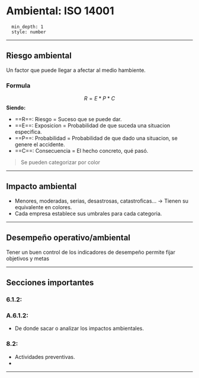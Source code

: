 # Ambiental: ISO 14001
```toc
  min_depth: 1
  style: number
```

---
## Riesgo ambiental
Un factor que puede llegar a afectar al medio hambiente.
### Formula
$$R=E*P*C$$
**Siendo:** 
- ==R==: Riesgo = Suceso que se puede dar.
- ==E==: Exposicion = Probabilidad de que suceda una situacion especifica.
- ==P==: Probabilidad = Probabilidad de que dado una situacion, se genere el accidente.
- ==C==: Consecuencia = El hecho concreto, qué pasó.

> Se pueden categorizar por color

---
## Impacto ambiental
- Menores, moderadas, serias, desastrosas, catastroficas... -> Tienen su equivalente en colores.
- Cada empresa establece sus umbrales para cada categoria.

---
## Desempeño operativo/ambiental
Tener un buen control de los indicadores de desempeño permite fijar objetivos y metas

---
## Secciones importantes
### 6.1.2:
### A.6.1.2:
- De donde sacar o analizar los impactos ambientales.

### 8.2:
- Actividades preventivas.
- 

---
